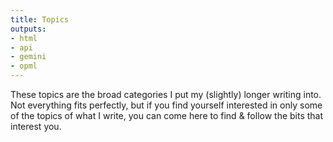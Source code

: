 ```yaml
---
title: Topics
outputs:
- html
- api
- gemini
- opml
---
```


These topics are the broad categories I put my (slightly) longer writing into. Not everything fits perfectly, but if you find yourself interested in only some of the topics of what I write, you can come here to find & follow the bits that interest you.
